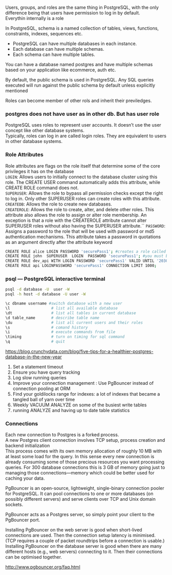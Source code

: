 Users, groups, and roles are the same thing in PostgreSQL, with the only difference being that users have permission to log in by default.   
Everythin internally is a role  


In PostgreSQL, schema is a named collection of tables, views, functions, constraints, indexes, sequences etc.   
- PostgreSQL can have multiple databases in each instance.
- Each database can have multiple schemas.
- Each schema can have multiple tables.

You can have a database named postgres and have multiple schemas based on your application like ecommerce, auth etc.

By default, the public schema is used in PostgreSQL. Any SQL queries executed will run against the public schema by default unless explicitly mentioned  

Roles can become member of other rols and inherit their previledges.  

### postgres does not have user as in other db. But has user role
PostgreSQL uses roles to represent user accounts. It doesn’t use the user concept like other database systems.  
Typically, roles can log in are called login roles. They are equivalent to users in other database systems.  

### Role Attributes
Role attributes are flags on the role itself that determine some of the core privileges it has on the database  
`LOGIN`: Allows users to initially connect to the database cluster using this role. The CREATE USER command automatically adds this attribute, while CREATE ROLE command does not.  
`SUPERUSER`: Allows the role to bypass all permission checks except the right to log in. Only other SUPERUSER roles can create roles with this attribute.
`CREATEDB`: Allows the role to create new databases.  
`CREATEROLE`: Allows the role to create, alter, and delete other roles. This attribute also allows the role to assign or alter role membership. An exception is that a role with the CREATEROLE attribute cannot alter SUPERUSER roles without also having the SUPERUSER attribute.``
`PASSWORD`: Assigns a password to the role that will be used with password or md5 authentication mechanisms. This attribute takes a password in quotations as an argument directly after the attribute keyword  

```bash
CREATE ROLE alice LOGIN PASSWORD 'securePass1'; #creates a role called alice that has the login privilege and an initial password:
CREATE ROLE john  SUPERUSER  LOGIN  PASSWORD 'securePass1'; #you must be a superuser in order to create another superuser role  
CREATE ROLE dev_api WITH LOGIN PASSWORD 'securePass1' VALID UNTIL '2030-01-01'; 
CREATE ROLE api LOGINPASSWORD 'securePass1' CONNECTION LIMIT 1000;
```
### psql — PostgreSQL interactive terminal

```bash
psql -d database -U  user -W
psql -h host -d database -U user -W 

\c dbname username #switch database with a new user
\l                  # list all available database 
\dt                 # list all tables in current database
\d table_name       # describe table name
\du                 # list all current users and their roles  
\s                  # comand history 
\i                  # execute commands from file 
\timing             # turn on timing for sql command 
\q                  # quit


```

https://blog.crunchydata.com/blog/five-tips-for-a-healthier-postgres-database-in-the-new-year  

1. Set a statement timeout  
2. Ensure you have query tracking  
3. Log slow running queries  
4. Improve your connection management : Use PgBouncer instead of connection pooling at ORM  
5. Find your goldilocks range for indexes:   a lot of indexes that became a tangled ball of yarn over time  
6. Weekly VACUUM ANALYZE on some of the busiest write tables  
7. running ANALYZE and having up to date table statistics


### Connections
Each new connection to Postgres is a forked process.  
A new Postgres client connection involves TCP setup, process creation and backend initialization  
This process comes with its own memory allocation of roughly 10 MB with at least some load for the query. In this sense every new connection is already consuming some of those precious resources you want processing queries. For 300 database connections this is 3 GB of memory going just to managing those connections—memory which could be better used for caching your data.  

PgBouncer is an open-source, lightweight, single-binary connection pooler for PostgreSQL. It can pool connections to one or more databases (on possibly different servers) and serve clients over TCP and Unix domain sockets.  

PgBouncer acts as a Postgres server, so simply point your client to the PgBouncer port.

Installing PgBouncer on the web server is good when short-lived connections are used. Then the connection setup latency is minimised. (TCP requires a couple of packet roundtrips before a connection is usable.) Installing PgBouncer on the database server is good when there are many different hosts (e.g., web servers) connecting to it. Then their connections can be optimised together.  

http://www.pgbouncer.org/faq.html  


